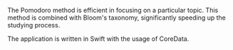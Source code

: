 The Pomodoro method is efficient in focusing on a particular topic. This method is combined with Bloom's taxonomy, significantly speeding up the studying process. 

The application is written in Swift with the usage of CoreData.
